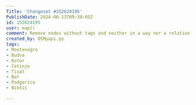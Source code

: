 ```yaml
---
Title: 'Changeset #152624195'
PublishDate: 2024-06-13T09:38:05Z
id: 152624195
user: map()
comment: Remove nodes without tags and neither in a way nor a relation
created_by: OSMμapi.py
tags:
- Montenegro
- Budva
- Kotor
- Cetinje
- Tivat
- Bar
- Podgorica
- Nikšić

---
```

